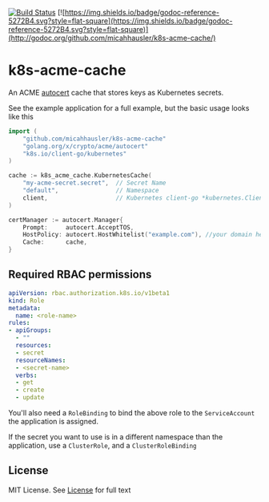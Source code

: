 [![Build Status](https://travis-ci.org/micahhausler/k8s-acme-cache.svg)](https://travis-ci.org/micahhausler/k8s-acme-cache)
[![https://img.shields.io/badge/godoc-reference-5272B4.svg?style=flat-square](https://img.shields.io/badge/godoc-reference-5272B4.svg?style=flat-square)](http://godoc.org/github.com/micahhausler/k8s-acme-cache/)

# k8s-acme-cache

An ACME [autocert](https://godoc.org/golang.org/x/crypto/acme/autocert#Cache)
cache that stores keys as Kubernetes secrets.

See the example application for a full example, but the basic usage looks like this
```go
import (
    "github.com/micahhausler/k8s-acme-cache" 
    "golang.org/x/crypto/acme/autocert"
    "k8s.io/client-go/kubernetes"
)

cache := k8s_acme_cache.KubernetesCache(
    "my-acme-secret.secret",  // Secret Name
    "default",                // Namespace
    client,                   // Kubernetes client-go *kubernetes.ClientSet
)

certManager := autocert.Manager{
    Prompt:     autocert.AcceptTOS,
    HostPolicy: autocert.HostWhitelist("example.com"), //your domain here
    Cache:      cache,                   
}
```

## Required RBAC permissions

```yaml
apiVersion: rbac.authorization.k8s.io/v1beta1
kind: Role
metadata:
  name: <role-name>
rules:
- apiGroups:
  - ""
  resources:
  - secret
  resourceNames: 
  - <secret-name>
  verbs:
  - get
  - create
  - update
```

You'll also need a `RoleBinding` to bind the above role to the `ServiceAccount` 
the application is assigned.

If the secret you want to use is in a different namespace than the application,
use a `ClusterRole`, and a `ClusterRoleBinding` 

## License
MIT License. See [License](/LICENSE) for full text
